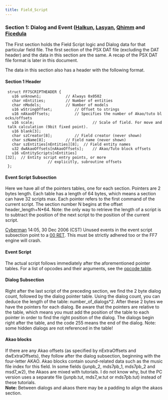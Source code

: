 ```yaml
---
title: Field_Script
---
```


### Section 1: Dialog and Event ([Halkun](User:Halkun "wikilink"), [Lasyan](User:Lasyan "wikilink"), [Qhimm](User:Qhimm "wikilink") and [Ficedula](../../User:Ficedula)

The First section holds the Field Script logic and Dialog data for that particular field file. The first section of the PSX DAT file (excluding the DAT header) and the data in this section are the same. A recap of the PSX DAT file format is later in this document.

The data in this section also has a header with the following format.

#### Section 1 Header

` struct FF7SCRIPTHEADER {`  
`   u16 unknown1;           // Always 0x0502`  
`   char nEntities;         // Number of entities`  
`   char nModels;           // Number of models`  
`   u16 wStringOffset;          // Offset to strings`  
`   u16 nAkaoOffsets;           // Specifies the number of Akao/tuto blocks/offsets`  
`   u16 scale;                          // Scale of field. For move and talk calculation (9bit fixed point).`  
`   u16 blank[3];`  
`   char szCreator[8];          // Field creator (never shown)`  
`   char szName[8];         // Field name (never shown)`  
`   char szEntities[nEntities][8];  // Field entity names`  
`   u32 dwAkaoOffsets[nAkaoOffsets];    // Akao/Tuto block offsets`  
`   u16 vEntityScripts[nEntities][32];  // Entity script entry points, or more`  
`                   // explicitly, subroutine offsets`  
` };`

#### Event Script Subsection

Here we have all of the pointers tables, one for each section. Pointers are 2 bytes length. Each table has a length of 64 bytes, which means a section can have 32 scripts max. Each pointer refers to the first command of the current script. The section number N begins at the offset header_length+N\*64. Note: the only way to retrieve the length of a script is to subtract the position of the next script to the position of the current script.

[Cyberman](User:Cyberman "wikilink") 14:05, 30 Dec 2006 (CST) Unused events in the event script subsection point to a [00 RET](Script/Opcodes/00_RET). This must be strictly adhered too or the FF7 engine will crash.

#### Event Script

The actual script follows immediately after the aforementioned pointer tables. For a list of opcodes and their arguments, see the [opcode table](Script/Opcodes).

#### Dialog Subsection

Right after the last script of the preceding section, we find the 2 byte dialog count, followed by the dialog pointer table. Using the dialog count, you can deduce the length of the table: number_of_dialogs\*2. After these 2 bytes we have the pointers for each dialog. Be aware that the pointers are relative to the table, which means you must add the position of the table to each pointer in order to find the right position of the dialog. The dialogs begin right after the table, and the code 255 means the end of the dialog. Note: some hidden dialogs are not referenced in the table!

#### Akao blocks

If there are any Akao offsets (as specified by nExtraOffsets and dwExtraOffsets), they follow after the dialog subsection, beginning with the four-letter AKAO. Akao blocks contain sound-related data such as the music file index for this field. In some fields (junpb_2, mds7pb_1, mds7pb_2 and msd7_w2), the Akaos are mixed with tutorials. I do not know why, but the PC version uses a separate file (junpb.tut, mds7_w.tut or mds7pb.tut) instead of these tutorials.  
**Note:** Between dialogs and akaos there may be a padding to align the akaos section.
